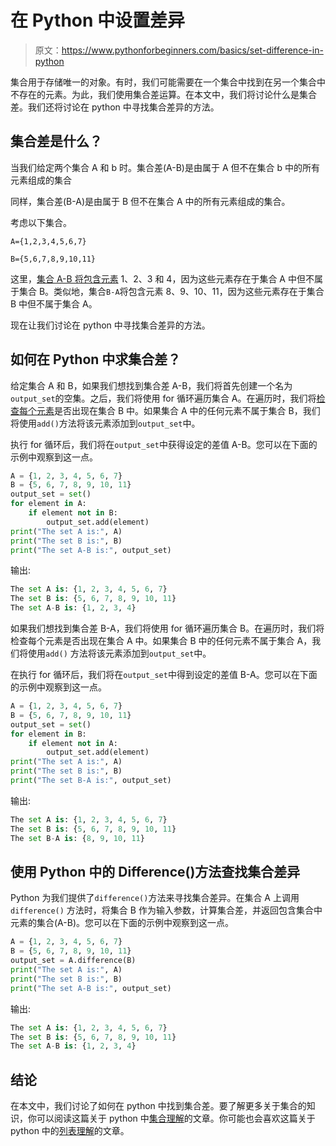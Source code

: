 # 在 Python 中设置差异

> 原文：<https://www.pythonforbeginners.com/basics/set-difference-in-python>

集合用于存储唯一的对象。有时，我们可能需要在一个集合中找到在另一个集合中不存在的元素。为此，我们使用集合差运算。在本文中，我们将讨论什么是集合差。我们还将讨论在 python 中寻找集合差异的方法。

## 集合差是什么？

当我们给定两个集合 A 和 b 时。集合差(A-B)是由属于 A 但不在集合 b 中的所有元素组成的集合

同样，集合差(B-A)是由属于 B 但不在集合 A 中的所有元素组成的集合。

考虑以下集合。

`A={1,2,3,4,5,6,7}`

`B={5,6,7,8,9,10,11}`

这里，[集合 A-B 将包含元素](https://www.pythonforbeginners.com/basics/how-to-add-an-element-to-a-set-in-python) 1、2、3 和 4，因为这些元素存在于集合 A 中但不属于集合 B。类似地，集合`B-A`将包含元素 8、9、10、11，因为这些元素存在于集合 B 中但不属于集合 A。

现在让我们讨论在 python 中寻找集合差异的方法。

## 如何在 Python 中求集合差？

给定集合 A 和 B，如果我们想找到集合差 A-B，我们将首先创建一个名为`output_set`的空集。之后，我们将使用 for 循环遍历集合 A。在遍历时，我们将[检查每个元素](https://www.pythonforbeginners.com/basics/check-if-a-list-has-duplicate-elements)是否出现在集合 B 中。如果集合 A 中的任何元素不属于集合 B，我们将使用`add()`方法将该元素添加到`output_set`中。

执行 for 循环后，我们将在`output_set`中获得设定的差值 A-B。您可以在下面的示例中观察到这一点。

```py
A = {1, 2, 3, 4, 5, 6, 7}
B = {5, 6, 7, 8, 9, 10, 11}
output_set = set()
for element in A:
    if element not in B:
        output_set.add(element)
print("The set A is:", A)
print("The set B is:", B)
print("The set A-B is:", output_set)
```

输出:

```py
The set A is: {1, 2, 3, 4, 5, 6, 7}
The set B is: {5, 6, 7, 8, 9, 10, 11}
The set A-B is: {1, 2, 3, 4}
```

如果我们想找到集合差 B-A，我们将使用 for 循环遍历集合 B。在遍历时，我们将检查每个元素是否出现在集合 A 中。如果集合 B 中的任何元素不属于集合 A，我们将使用`add()` 方法将该元素添加到`output_set`中。

在执行 for 循环后，我们将在`output_set`中得到设定的差值 B-A。您可以在下面的示例中观察到这一点。

```py
A = {1, 2, 3, 4, 5, 6, 7}
B = {5, 6, 7, 8, 9, 10, 11}
output_set = set()
for element in B:
    if element not in A:
        output_set.add(element)
print("The set A is:", A)
print("The set B is:", B)
print("The set B-A is:", output_set)
```

输出:

```py
The set A is: {1, 2, 3, 4, 5, 6, 7}
The set B is: {5, 6, 7, 8, 9, 10, 11}
The set B-A is: {8, 9, 10, 11}
```

## 使用 Python 中的 Difference()方法查找集合差异

Python 为我们提供了`difference()`方法来寻找集合差异。在集合 A 上调用`difference()` 方法时，将集合 B 作为输入参数，计算集合差，并返回包含集合中元素的集合(A-B)。您可以在下面的示例中观察到这一点。

```py
A = {1, 2, 3, 4, 5, 6, 7}
B = {5, 6, 7, 8, 9, 10, 11}
output_set = A.difference(B)
print("The set A is:", A)
print("The set B is:", B)
print("The set A-B is:", output_set)
```

输出:

```py
The set A is: {1, 2, 3, 4, 5, 6, 7}
The set B is: {5, 6, 7, 8, 9, 10, 11}
The set A-B is: {1, 2, 3, 4}
```

## 结论

在本文中，我们讨论了如何在 python 中找到集合差。要了解更多关于集合的知识，你可以阅读这篇关于 python 中[集合理解](https://www.pythonforbeginners.com/basics/set-comprehension-in-python)的文章。你可能也会喜欢这篇关于 python 中的[列表理解](https://www.pythonforbeginners.com/basics/list-comprehensions-in-python)的文章。
